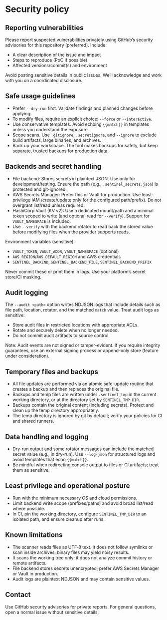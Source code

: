 # Security policy

## Reporting vulnerabilities

Please report suspected vulnerabilities privately using GitHub’s security advisories for this repository (preferred). Include:

- A clear description of the issue and impact
- Steps to reproduce (PoC if possible)
- Affected versions/commit(s) and environment

Avoid posting sensitive details in public issues. We’ll acknowledge and work with you on a coordinated disclosure.

## Safe usage guidelines

- Prefer `--dry-run` first. Validate findings and planned changes before applying.
- To modify files, require an explicit choice: `--force` or `--interactive`.
- Use conservative templates. Avoid echoing `{{match}}` in templates unless you understand the exposure.
- Scope scans. Use `.gitignore`, `.secretignore`, and `--ignore` to exclude build artifacts, large binaries, and archives.
- Back up your workspace. The tool makes backups for safety, but keep separate, trusted backups for production data.

## Backends and secret handling

- File backend: Stores secrets in plaintext JSON. Use only for development/testing. Ensure the path (e.g., `.sentinel_secrets.json`) is protected and git-ignored.
- AWS Secrets Manager: Prefer this or Vault for production. Use least-privilege IAM (create/update only for the configured path/prefix). Do not overgrant list/read unless required.
- HashiCorp Vault (KV v2): Use a dedicated mount/path and a minimal token scoped to write (and optional read for `--verify`). Support for `VAULT_NAMESPACE` is included.
- Use `--verify` with the backend rotator to read back the stored value before modifying files when the provider supports reads.

Environment variables (sensitive):

- `VAULT_TOKEN`, `VAULT_ADDR`, `VAULT_NAMESPACE` (optional)
- `AWS_REGION`/`AWS_DEFAULT_REGION` and AWS credentials
- `SENTINEL_BACKEND`, `SENTINEL_BACKEND_FILE`, `SENTINEL_BACKEND_PREFIX`

Never commit these or print them in logs. Use your platform’s secret store/CI masking.

## Audit logging

The `--audit <path>` option writes NDJSON logs that include details such as file path, location, rotator, and the matched `match` value. Treat audit logs as sensitive:

- Store audit files in restricted locations with appropriate ACLs.
- Rotate and securely delete when no longer needed.
- Do not commit audit artifacts to source control.

Note: Audit events are not signed or tamper-evident. If you require integrity guarantees, use an external signing process or append-only store (feature under consideration).

## Temporary files and backups

- All file updates are performed via an atomic safe-update routine that creates a backup and then replaces the original file.
- Backups and temp files are written under `.sentinel_tmp` in the current working directory, or at the directory set by `SENTINEL_TMP_DIR`.
- Backups contain the original content (including secrets). Protect and clean up the temp directory appropriately.
- The temp directory is ignored by git by default; verify your policies for CI and shared runners.

## Data handling and logging

- Dry-run output and some rotator messages can include the matched secret value (e.g., in dry-run). Use `--log-json` for structured logs and avoid templates that echo `{{match}}`.
- Be mindful when redirecting console output to files or CI artifacts; treat them as sensitive.

## Least privilege and operational posture

- Run with the minimum necessary OS and cloud permissions.
- Limit backend write scope (prefixes/paths) and avoid broad list/read where possible.
- In CI, pin the working directory, configure `SENTINEL_TMP_DIR` to an isolated path, and ensure cleanup after runs.

## Known limitations

- The scanner reads files as UTF‑8 text. It does not follow symlinks or scan inside archives; binary files may yield noisy results.
- It scans the working tree only; it does not analyze commit history or remote artifacts.
- File backend stores secrets unencrypted; prefer AWS Secrets Manager or Vault in production.
- Audit logs are plaintext NDJSON and may contain sensitive values.

## Contact

Use GitHub security advisories for private reports. For general questions, open a normal issue without sensitive details.
